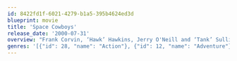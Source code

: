 ```yaml
---
id: 8422fd1f-6021-4279-b1a5-395b4624ed3d
blueprint: movie
title: 'Space Cowboys'
release_date: '2000-07-31'
overview: "Frank Corvin, ‘Hawk’ Hawkins, Jerry O'Neill and ‘Tank’ Sullivan were hotdog members of Project Daedalus, the Air Force's test program for space travel, but their hopes were dashed in 1958 with the formation of NASA and the use of trained chimps. They blackmail their way into orbit when Russia's mysterious ‘Ikon’ communications satellite's orbit begins to degrade and threatens to crash to Earth."
genres: '[{"id": 28, "name": "Action"}, {"id": 12, "name": "Adventure"}, {"id": 53, "name": "Thriller"}]'
---
```

